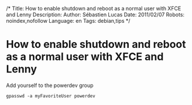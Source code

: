 /*
Title: How to enable shutdown and reboot as a normal user with XFCE and Lenny
Description: 
Author: Sébastien Lucas
Date: 2011/02/07
Robots: noindex,nofollow
Language: en
Tags: debian,tips
*/
# How to enable shutdown and reboot as a normal user with XFCE and Lenny

Add yourself to the powerdev group
```
gpasswd -a myFavoriteUser powerdev
```






